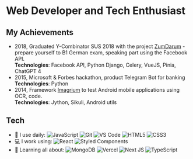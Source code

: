 # Web Developer and Tech Enthusiast

## My Achievements
* 2018, Graduated Y-Combinator SUS 2018 with the project [ZumDarum](https://facebook.com/zumdarum) - prepare yourself to B1
German exam, speaking part using the Facebook API.<br/>
**Technologies**: Facebook API, Python Django, Celery, VueJS, Pinia, ChatGPT 4
* 2015, Microsoft & Forbes hackathon, product Telegram Bot for banking<br/>
**Technologies**: Python
* 2014, Framework [Imagrium](https://github.com/azoft-dev-team/imagrium) to test Android mobile applications using OCR, code.<br/>
**Technologies**: Jython, Sikuli, Android utils

## Tech
- 🚀 I use daily: 
![JavaScript](https://img.shields.io/badge/-JavaScript-black?style=plastic&logo=javascript)
![Git](https://img.shields.io/badge/-Git-black?style=plastic&logo=git)
![VS Code](https://img.shields.io/badge/-VS%20Code-007ACC?style=plastic&logo=visual-studio-code)
![HTML5](https://img.shields.io/badge/-HTML5-E34F26?style=plastic&logo=html5&logoColor=white)
![CSS3](https://img.shields.io/badge/-CSS3-1572B6?style=plastic&logo=css3)
- 💻 I work using:
![React](https://img.shields.io/badge/-React-3b2e5a?style=plastic&logo=react)
![Styled Components](https://img.shields.io/badge/styled--components-DB7093?style=plastic&logo=styled-components&logoColor=white)
- 🌱 Learning all about:
![MongoDB](https://img.shields.io/badge/-MongoDB-black?style=plastic&logo=mongodb)
![Vercel](https://img.shields.io/badge/vercel-%23000000.svg?style=plastic&logo=vercel&logoColor=white)
![Next JS](https://img.shields.io/badge/Next-black?style=plastic&logo=next.js&logoColor=white)
![TypeScript](https://img.shields.io/badge/typescript-%23007ACC.svg?style=plastic&logo=typescript&logoColor=white)
